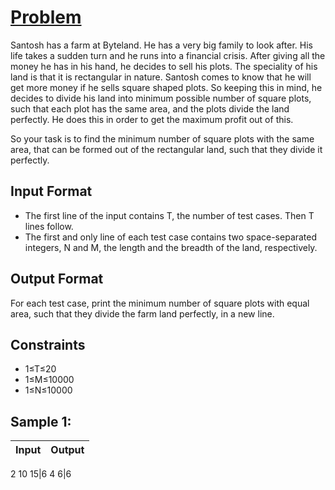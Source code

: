 
# [Problem](https://www.codechef.com/problems/RECTSQ)
Santosh has a farm at Byteland. He has a very big family to look after. His life takes a sudden turn and he runs into a financial crisis. After giving all the money he has in his hand, he decides to sell his plots. The speciality of his land is that it is rectangular in nature. Santosh comes to know that he will get more money if he sells square shaped plots. So keeping this in mind, he decides to divide his land into minimum possible number of square plots, such that each plot has the same area, and the plots divide the land perfectly. He does this in order to get the maximum profit out of this.

So your task is to find the minimum number of square plots with the same area, that can be formed out of the rectangular land, such that they divide it perfectly.

## Input Format
- The first line of the input contains T, the number of test cases. Then T lines follow.
- The first and only line of each test case contains two space-separated integers, N and M, the length and the breadth of the land, respectively.

## Output Format
For each test case, print the minimum number of square plots with equal area, such that they divide the farm land perfectly, in a new line.

## Constraints
- 1≤T≤20
- 1≤M≤10000
- 1≤N≤10000

## Sample 1:
Input | Output
-|-
2
10 15|6
4 6|6